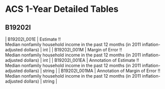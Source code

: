 # ACS 1-Year Detailed Tables

## B19202I

| B19202I_001E | Estimate !!<br>Median nonfamily household income in the past 12 months (in 2011 inflation-adjusted dollars) | int |
| B19202I_001M | Margin of Error !!<br>Median nonfamily household income in the past 12 months (in 2011 inflation-adjusted dollars) | int |
| B19202I_001EA | Annotation of Estimate !!<br>Median nonfamily household income in the past 12 months (in 2011 inflation-adjusted dollars) | string |
| B19202I_001MA | Annotation of Margin of Error !!<br>Median nonfamily household income in the past 12 months (in 2011 inflation-adjusted dollars) | string |

